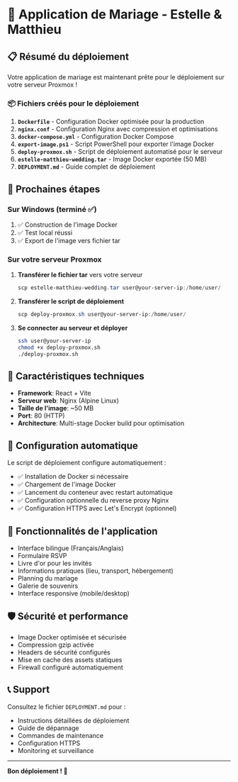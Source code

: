 # 🎉 Application de Mariage - Estelle & Matthieu

## 📋 Résumé du déploiement

Votre application de mariage est maintenant prête pour le déploiement sur votre serveur Proxmox ! 

### 📦 Fichiers créés pour le déploiement

1. **`Dockerfile`** - Configuration Docker optimisée pour la production
2. **`nginx.conf`** - Configuration Nginx avec compression et optimisations
3. **`docker-compose.yml`** - Configuration Docker Compose
4. **`export-image.ps1`** - Script PowerShell pour exporter l'image Docker
5. **`deploy-proxmox.sh`** - Script de déploiement automatisé pour le serveur
6. **`estelle-matthieu-wedding.tar`** - Image Docker exportée (50 MB)
7. **`DEPLOYMENT.md`** - Guide complet de déploiement

## 🚀 Prochaines étapes

### Sur Windows (terminé ✅)

1. ✅ Construction de l'image Docker
2. ✅ Test local réussi
3. ✅ Export de l'image vers fichier tar

### Sur votre serveur Proxmox

1. **Transférer le fichier tar** vers votre serveur
   ```powershell
   scp estelle-matthieu-wedding.tar user@your-server-ip:/home/user/
   ```

2. **Transférer le script de déploiement**
   ```powershell
   scp deploy-proxmox.sh user@your-server-ip:/home/user/
   ```

3. **Se connecter au serveur et déployer**
   ```bash
   ssh user@your-server-ip
   chmod +x deploy-proxmox.sh
   ./deploy-proxmox.sh
   ```

## 🎯 Caractéristiques techniques

- **Framework**: React + Vite
- **Serveur web**: Nginx (Alpine Linux)
- **Taille de l'image**: ~50 MB
- **Port**: 80 (HTTP)
- **Architecture**: Multi-stage Docker build pour optimisation

## 🔧 Configuration automatique

Le script de déploiement configure automatiquement :
- ✅ Installation de Docker si nécessaire
- ✅ Chargement de l'image Docker
- ✅ Lancement du conteneur avec restart automatique
- ✅ Configuration optionnelle du reverse proxy Nginx
- ✅ Configuration HTTPS avec Let's Encrypt (optionnel)

## 📱 Fonctionnalités de l'application

- Interface bilingue (Français/Anglais)
- Formulaire RSVP
- Livre d'or pour les invités
- Informations pratiques (lieu, transport, hébergement)
- Planning du mariage
- Galerie de souvenirs
- Interface responsive (mobile/desktop)

## 🛡️ Sécurité et performance

- Image Docker optimisée et sécurisée
- Compression gzip activée
- Headers de sécurité configurés
- Mise en cache des assets statiques
- Firewall configuré automatiquement

## 📞 Support

Consultez le fichier `DEPLOYMENT.md` pour :
- Instructions détaillées de déploiement
- Guide de dépannage
- Commandes de maintenance
- Configuration HTTPS
- Monitoring et surveillance

---

**Bon déploiement ! 🎊**
